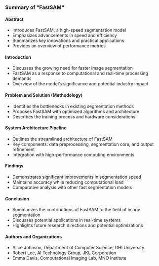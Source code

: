 ### Summary of "FastSAM"

#### Abstract
- Introduces FastSAM, a high-speed segmentation model
- Emphasizes advancements in speed and efficiency
- Summarizes key innovations and practical applications
- Provides an overview of performance metrics

#### Introduction
- Discusses the growing need for faster image segmentation
- FastSAM as a response to computational and real-time processing demands
- Overview of the model’s significance and potential industry impact

#### Problem and Solution (Methodology)
- Identifies the bottlenecks in existing segmentation methods
- Proposes FastSAM with optimized algorithms and architecture
- Describes the training process and hardware considerations

#### System Architecture Pipeline
- Outlines the streamlined architecture of FastSAM
- Key components: data preprocessing, segmentation core, and output refinement
- Integration with high-performance computing environments

#### Findings
- Demonstrates significant improvements in segmentation speed
- Maintains accuracy while reducing computational load
- Comparative analysis with other fast segmentation models

#### Conclusion
- Summarizes the contributions of FastSAM to the field of image segmentation
- Discusses potential applications in real-time systems
- Highlights future research directions and potential optimizations

#### Authors and Organizations
- Alice Johnson, Department of Computer Science, GHI University
- Robert Lee, AI Technology Group, JKL Corporation
- Emma Davis, Computational Imaging Lab, MNO Institute